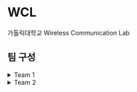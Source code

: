# WCL
가톨릭대학교 Wireless Communication Lab


## 팀 구성

<details><summary>Team 1</summary>

# Team 1 : SafeLight
## About
시각장애인 용 안전 소프트웨어 압버튼을 개발합니다.

## Members

|name|role|github|email|
|----|------|-----|-----|
|**차승연**|`팀장`  `BSP Developer`|[tmddusCha](https://github.com/tmddusCha)|ckatd9146@naver.com|
|**천다은**|`BSP Developer`|[cde-1234](https://github.com/cde-1234)|daeun0630@naver.com|
|**한영찬**|`Application Developer`|[hanmango-o](https://github.com/hanmango-o)|hanmango.o@gmail.com|
## Links
### [SafeLight Repository](https://github.com/WclLab/SafeLight)
### [UI/UX Figma](https://www.figma.com/file/6sNevVocO9DDmrjzkIFQTW/SafeLight?node-id=0%3A1)

#### 

---

</details>

<details><summary>Team 2</summary>

# Team 2
## About


## Members

|name|role|github|
|----|------|-----|
|**임유향**|`BSP Developer`|[Youhyang](https://github.com/Youhyang)|
|**박서영**|`BSP Developer`|[lisa020519](https://github.com/lisa020519)|
## Links


</details>
